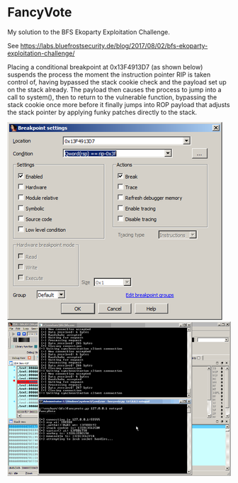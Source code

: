 # FancyVote
My solution to the BFS Ekoparty Exploitation Challenge.

See https://labs.bluefrostsecurity.de/blog/2017/08/02/bfs-ekoparty-exploitation-challenge/


Placing a conditional breakpoint at 0x13F4913D7 (as shown below) suspends the process the moment the instruction pointer RIP is taken control of, having bypassed the stack cookie check and the payload set up on the stack already. The payload then causes the process to jump into a call to system(), then to return to the vulnerable function, bypassing the stack cookie once more before it finally jumps into ROP payload that adjusts the stack pointer by applying funky patches directly to the stack.

![Conditional breakpoint](/condbpt.png?raw=true)
![Payload](/fv.gif?raw=true)
